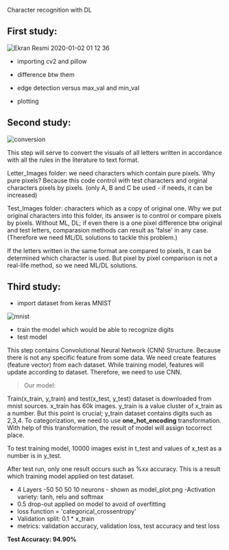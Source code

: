 Character recognition with DL

First study:
----------- 
![Ekran Resmi 2020-01-02 01 12 36](https://user-images.githubusercontent.com/49865957/103447095-c2636a80-4c97-11eb-8692-84eba450fd84.png)

* importing cv2 and pillow
* difference btw them
* edge detection versus max_val and min_val


* plotting


Second study:
----------- 
![conversion](https://user-images.githubusercontent.com/49865957/101990919-3b375e00-3cba-11eb-9d58-4a8d5db6e6dc.jpg)

This step will serve to convert the visuals of all letters written in accordance with all the rules in the literature to text format.

Letter_Images folder: we need characters which contain pure pixels. Why pure pixels? Because this code control with test characters and orginal characters pixels by pixels. (only A, B and C be used - if needs, it can be increased)

Test_Images folder: characters which as a copy of original one. Why we put original characters into this folder, its answer is to control or compare pixels by pixels. Without ML, DL; if even there is a one pixel difference btw original and test letters, comparasion methods can result as 'false' in any case. (Therefore we need ML/DL solutions to tackle this problem.)

 If the letters written in the same format are compared to pixels, it can be determined which character is used. But pixel by pixel comparison is not a real-life method, so we need ML/DL solutions.

Third study:
----------- 
- import dataset from keras MNIST

![mnist](https://user-images.githubusercontent.com/49865957/103159547-cf85e280-47db-11eb-868b-38e8a6100699.png)


- train the model which would be able to recognize digits
- test model

This step contains Convolutional Neural Network (CNN) Structure. Because there is not any specific feature from some data. We need create features (feature vector) from each dataset. While training model, features will update according to dataset. Therefore, we need to use CNN. 

>Our model: 

Train(x_train, y_train) and test(x_test, y_test) dataset is downloaded from mnist sources.
x_train has 60k images. y_train is a value cluster of x_train as a number. But this point is crucial; y_train dataset contains digits such as 2,3,4. To categorization, we need to use **one_hot_encoding** transformation. With help of this transformation, the result of model will assign tocorrect place.

To test training model, 10000 images exist in t_test and values of x_test as a number is in y_test. 

After test run, only one result occurs such as %xx accuracy. This is a result which training model applied on test dataset.

- 4 Layers -50 50 50 10 neurons - shown as model_plot.png 
-Activation variety: tanh, relu and softmax
- 0.5 drop-out applied on model to avoid of overfitting
- loss function = 'categorical_crossentropy'
- Validation split: 0.1 * x_train
- metrics: validation accuracy, validation loss, test accuracy and test loss


**Test Accuracy: 94.90%**
